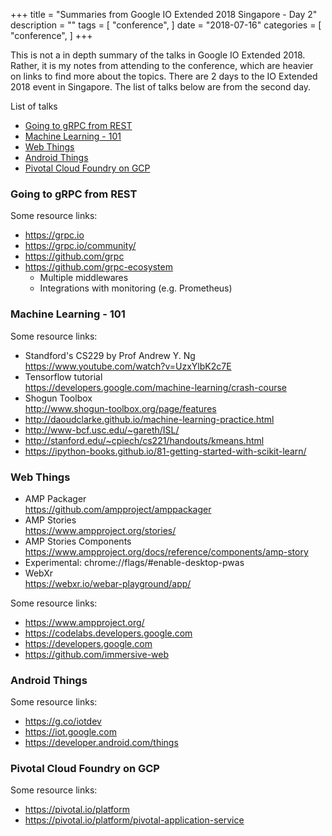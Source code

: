 +++
title = "Summaries from Google IO Extended 2018 Singapore - Day 2"
description = ""
tags = [
    "conference",
]
date = "2018-07-16"
categories = [
    "conference",
]
+++

This is not a in depth summary of the talks in Google IO Extended 2018. Rather, it is my notes from attending to the conference, which are heavier on links to find more about the topics. There are 2 days to the IO Extended 2018 event in Singapore. The list of talks below are from the second day.

List of talks

- [Going to gRPC from REST](#going-to-grpc-from-rest)
- [Machine Learning - 101](#machine-learning---101)
- [Web Things](#web-things)
- [Android Things](#android-things)
- [Pivotal Cloud Foundry on GCP](#pivotal-cloud-foundry-on-gcp)

### Going to gRPC from REST

Some resource links:

- https://grpc.io
- https://grpc.io/community/
- https://github.com/grpc
- https://github.com/grpc-ecosystem
  - Multiple middlewares
  - Integrations with monitoring (e.g. Prometheus)

### Machine Learning - 101

Some resource links:

- Standford's CS229 by Prof Andrew Y. Ng  
  https://www.youtube.com/watch?v=UzxYlbK2c7E
- Tensorflow tutorial  
  https://developers.google.com/machine-learning/crash-course
- Shogun Toolbox  
  http://www.shogun-toolbox.org/page/features
- http://daoudclarke.github.io/machine-learning-practice.html
- http://www-bcf.usc.edu/~gareth/ISL/
- http://stanford.edu/~cpiech/cs221/handouts/kmeans.html
- https://ipython-books.github.io/81-getting-started-with-scikit-learn/

### Web Things

- AMP Packager  
  https://github.com/ampproject/amppackager
- AMP Stories  
  https://www.ampproject.org/stories/
- AMP Stories Components  
  https://www.ampproject.org/docs/reference/components/amp-story
- Experimental: chrome://flags/#enable-desktop-pwas
- WebXr  
  https://webxr.io/webar-playground/app/

Some resource links:

- https://www.ampproject.org/
- https://codelabs.developers.google.com
- https://developers.google.com
- https://github.com/immersive-web

### Android Things

Some resource links:

- https://g.co/iotdev
- https://iot.google.com
- https://developer.android.com/things

### Pivotal Cloud Foundry on GCP

Some resource links:

- https://pivotal.io/platform
- https://pivotal.io/platform/pivotal-application-service
